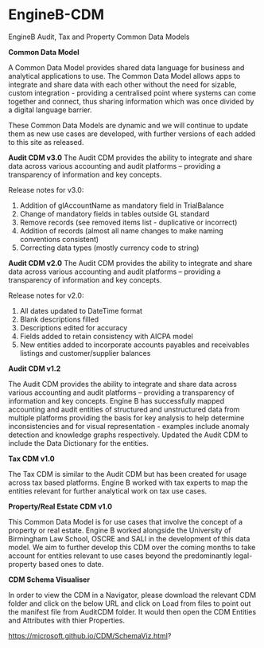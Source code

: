 # EngineB-CDM

EngineB Audit, Tax and Property Common Data Models

**Common Data Model**

A Common Data Model provides shared data language for business and analytical applications to use. The Common Data Model allows apps to integrate and share data with each other without the need for sizable, custom integration - providing a centralised point where systems can come together and connect, thus sharing information which was once divided by a digital language barrier.

These Common Data Models are dynamic and we will continue to update them as new use cases are developed, with further versions of each added to this site as released.

**Audit CDM v3.0**
The Audit CDM provides the ability to integrate and share data across various accounting and audit platforms – providing a transparency of information and key concepts.

Release notes for v3.0:

1. Addition of glAccountName as mandatory field in TrialBalance
2. Change of mandatory fields in tables outside GL standard
3. Remove records (see removed items list - duplicative or incorrect)
4. Addition of records (almost all name changes to make naming conventions consistent)
5. Correcting data types (mostly currency code to string)

**Audit CDM v2.0**
The Audit CDM provides the ability to integrate and share data across various accounting and audit platforms – providing a transparency of information and key concepts.

Release notes for v2.0:

1. All dates updated to DateTime format
2. Blank descriptions filled
3. Descriptions edited for accuracy
4. Fields added to retain consistency with AICPA model
5. New entities added to incorporate accounts payables and receivables listings and customer/supplier balances

**Audit CDM v1.2**

The Audit CDM provides the ability to integrate and share data across various accounting and audit platforms – providing a transparency of information and key concepts. Engine B has successfully mapped accounting and audit entities of structured and unstructured data from multiple platforms providing the basis for key analysis to help determine inconsistencies and for visual representation - examples include anomaly detection and knowledge graphs respectively.
Updated the Audit CDM to include the Data Dictionary for the entities.

**Tax CDM v1.0**

The Tax CDM is similar to the Audit CDM but has been created for usage across tax based platforms. Engine B worked with tax experts to map the entities relevant for further analytical work on tax use cases.

**Property/Real Estate CDM v1.0**

This Common Data Model is for use cases that involve the concept of a property or real estate. Engine B worked alongside the University of Birmingham Law School, OSCRE and SALI in the development of this data model. We aim to further develop this CDM over the coming months to take account for entities relevant to use cases beyond the predominantly legal-property based ones to date.

**CDM Schema Visualiser**

In order to view the CDM in a Navigator, please download the relevant CDM folder and click on the below URL and click on Load from files to point out the manifest file from AuditCDM folder. It would then open the CDM Entities and Attributes with thier Properties.

https://microsoft.github.io/CDM/SchemaViz.html?
